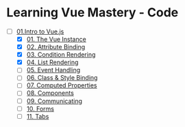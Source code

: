 # Learning Vue Mastery - Code

- [ ] [01.Intro to Vue.js](markdown-src/01.Intro-to-Vue.js)
  - [x] [01. The Vue Instance](markdown-src/01.Intro-to-Vue.js/01-The-Vue-Instance.md)
  - [x] [02. Attribute Binding](markdown-src/01.Intro-to-Vue.js/02-Attribute-Binding.md)
  - [x] [03. Condition Rendering](markdown-src/01.Intro-to-Vue.js/03-Conditional-Rendering.md)
  - [x] [04. List Rendering](markdown-src/01.Intro-to-Vue.js/04-List-Rendering.md)
  - [ ] [05. Event Handling](markdown-src/01.Intro-to-Vue.js/05-Event-Handling.md)
  - [ ] [06. Class & Style Binding](markdown-src/01.Intro-to-Vue.js/06-Class-&-Style-Binding.md)
  - [ ] [07. Computed Properties](markdown-src/01.Intro-to-Vue.js/07-Computed-Properties.md)
  - [ ] [08. Components](markdown-src/01.Intro-to-Vue.js/08-Components.md)
  - [ ] [09. Communicating](markdown-src/01.Intro-to-Vue.js/09-Communicating-Events.md)
  - [ ] [10. Forms](markdown-src/01.Intro-to-Vue.js/10-Forms.md)
  - [ ] [11. Tabs](markdown-src/01.Intro-to-Vue.js/11-Tabs.md)
